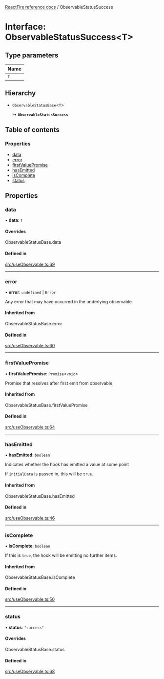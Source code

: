 [ReactFire reference docs](../README.md) / ObservableStatusSuccess

# Interface: ObservableStatusSuccess\<T\>

## Type parameters

| Name |
| :------ |
| `T` |

## Hierarchy

- `ObservableStatusBase`\<`T`\>

  ↳ **`ObservableStatusSuccess`**

## Table of contents

### Properties

- [data](ObservableStatusSuccess.md#data)
- [error](ObservableStatusSuccess.md#error)
- [firstValuePromise](ObservableStatusSuccess.md#firstvaluepromise)
- [hasEmitted](ObservableStatusSuccess.md#hasemitted)
- [isComplete](ObservableStatusSuccess.md#iscomplete)
- [status](ObservableStatusSuccess.md#status)

## Properties

### data

• **data**: `T`

#### Overrides

ObservableStatusBase.data

#### Defined in

[src/useObservable.ts:69](https://github.com/masewo/reactfire/blob/main/src/useObservable.ts#L69)

___

### error

• **error**: `undefined` \| `Error`

Any error that may have occurred in the underlying observable

#### Inherited from

ObservableStatusBase.error

#### Defined in

[src/useObservable.ts:60](https://github.com/masewo/reactfire/blob/main/src/useObservable.ts#L60)

___

### firstValuePromise

• **firstValuePromise**: `Promise`\<`void`\>

Promise that resolves after first emit from observable

#### Inherited from

ObservableStatusBase.firstValuePromise

#### Defined in

[src/useObservable.ts:64](https://github.com/masewo/reactfire/blob/main/src/useObservable.ts#L64)

___

### hasEmitted

• **hasEmitted**: `boolean`

Indicates whether the hook has emitted a value at some point

If `initialData` is passed in, this will be `true`.

#### Inherited from

ObservableStatusBase.hasEmitted

#### Defined in

[src/useObservable.ts:46](https://github.com/masewo/reactfire/blob/main/src/useObservable.ts#L46)

___

### isComplete

• **isComplete**: `boolean`

If this is `true`, the hook will be emitting no further items.

#### Inherited from

ObservableStatusBase.isComplete

#### Defined in

[src/useObservable.ts:50](https://github.com/masewo/reactfire/blob/main/src/useObservable.ts#L50)

___

### status

• **status**: ``"success"``

#### Overrides

ObservableStatusBase.status

#### Defined in

[src/useObservable.ts:68](https://github.com/masewo/reactfire/blob/main/src/useObservable.ts#L68)
